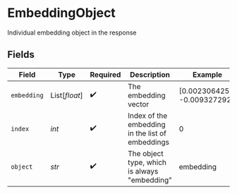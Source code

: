 # EmbeddingObject

Individual embedding object in the response


## Fields

| Field                                            | Type                                             | Required                                         | Description                                      | Example                                          |
| ------------------------------------------------ | ------------------------------------------------ | ------------------------------------------------ | ------------------------------------------------ | ------------------------------------------------ |
| `embedding`                                      | List[*float*]                                    | :heavy_check_mark:                               | The embedding vector                             | [0.0023064255, -0.009327292]                     |
| `index`                                          | *int*                                            | :heavy_check_mark:                               | Index of the embedding in the list of embeddings | 0                                                |
| `object`                                         | *str*                                            | :heavy_check_mark:                               | The object type, which is always "embedding"     | embedding                                        |